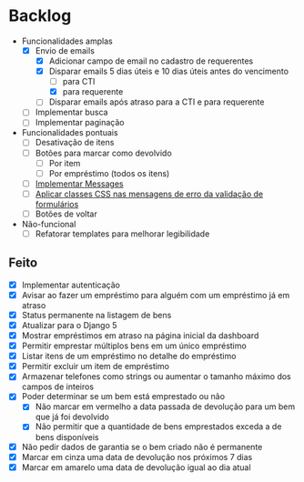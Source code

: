 # Backlog

- Funcionalidades amplas
  - [x] Envio de emails
    - [x] Adicionar campo de email no cadastro de requerentes
    - [x] Disparar emails 5 dias úteis e 10 dias úteis antes do vencimento
      - [ ] para CTI
      - [x] para requerente
    - [ ] Disparar emails após atraso para a CTI e para requerente
  - [ ] Implementar busca
  - [ ] Implementar paginação

- Funcionalidades pontuais
  - [ ] Desativação de itens
  - [ ] Botões para marcar como devolvido
    - [ ] Por item
    - [ ] Por empréstimo (todos os itens)
  - [ ] [Implementar Messages](https://docs.djangoproject.com/en/4.2/ref/contrib/messages)
  - [ ] [Aplicar classes CSS nas mensagens de erro da validação de formulários](https://getbootstrap.com/docs/5.3/forms/validation)
  - [ ] Botões de voltar

- Não-funcional
  - [ ] Refatorar templates para melhorar legibilidade

## Feito
- [x] Implementar autenticação
- [x] Avisar ao fazer um empréstimo para alguém com um empréstimo já em atraso
- [x] Status permanente na listagem de bens
- [x] Atualizar para o Django 5
- [x] Mostrar empréstimos em atraso na página inicial da dashboard
- [x] Permitir emprestar múltiplos bens em um único empréstimo
- [x] Listar itens de um empréstimo no detalhe do empréstimo
- [x] Permitir excluir um item de empréstimo
- [x] Armazenar telefones como strings ou aumentar o tamanho máximo dos campos de inteiros
- [x] Poder determinar se um bem está emprestado ou não
    - [x] Não marcar em vermelho a data passada de devolução para um bem que já foi devolvido
    - [x] Não permitir que a quantidade de bens emprestados exceda a de bens disponíveis
- [x] Não pedir dados de garantia se o bem criado não é permanente
- [x] Marcar em cinza uma data de devolução nos próximos 7 dias
- [x] Marcar em amarelo uma data de devolução igual ao dia atual
